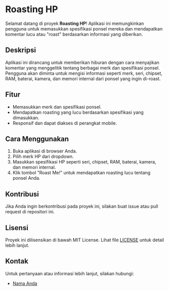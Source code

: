 # Roasting HP

Selamat datang di proyek **Roasting HP**! Aplikasi ini memungkinkan pengguna untuk memasukkan spesifikasi ponsel mereka dan mendapatkan komentar lucu atau "roast" berdasarkan informasi yang diberikan. 

## Deskripsi

Aplikasi ini dirancang untuk memberikan hiburan dengan cara menyajikan komentar yang menggelitik tentang berbagai merk dan spesifikasi ponsel. Pengguna akan diminta untuk mengisi informasi seperti merk, seri, chipset, RAM, baterai, kamera, dan memori internal dari ponsel yang ingin di-roast.

## Fitur

- Memasukkan merk dan spesifikasi ponsel.
- Mendapatkan roasting yang lucu berdasarkan spesifikasi yang dimasukkan.
- Responsif dan dapat diakses di perangkat mobile.

## Cara Menggunakan

1. Buka aplikasi di browser Anda.
2. Pilih merk HP dari dropdown.
3. Masukkan spesifikasi HP seperti seri, chipset, RAM, baterai, kamera, dan memori internal.
4. Klik tombol "Roast Me!" untuk mendapatkan roasting lucu tentang ponsel Anda.

## Kontribusi

Jika Anda ingin berkontribusi pada proyek ini, silakan buat issue atau pull request di repositori ini.

## Lisensi

Proyek ini dilisensikan di bawah MIT License. Lihat file [LICENSE](LICENSE) untuk detail lebih lanjut.

## Kontak

Untuk pertanyaan atau informasi lebih lanjut, silakan hubungi:

- [Nama Anda](mailto:athallahputra29@gmail.com)
